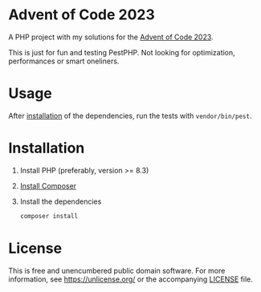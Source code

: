 # Advent of Code 2023

A PHP project with my solutions for the [Advent of Code 2023](https://adventofcode.com/2023).

This is just for fun and testing PestPHP. Not looking for optimization, performances or smart oneliners.


# Usage

After [installation](#installation) of the dependencies, run the tests with `vendor/bin/pest`.

# Installation

1. Install PHP (preferably, version >= 8.3)
2. [Install Composer](https://getcomposer.org/)
3. Install the dependencies

    ```sh
    composer install
    ```

# License

This is free and unencumbered public domain software. For more information,
see <https://unlicense.org/> or the accompanying [LICENSE](LICENSE) file.
